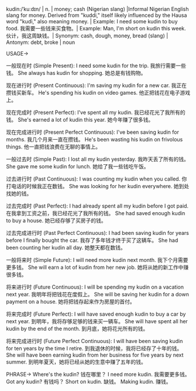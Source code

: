 kudin:/ˈkuːdɪn/ | n. | money; cash (Nigerian slang) |Informal Nigerian English slang for money.  Derived from "kuddi," itself likely influenced by the Hausa word "kuɗi," also meaning money. | Example:  I need some kudin to buy food. 我需要一些钱来买食物。| Example:  Man, I'm short on kudin this week. 伙计，我这周缺钱。| Synonym:  cash, dough, money, bread (slang) | Antonym: debt, broke | noun


USAGE->

一般现在时 (Simple Present):
I need some kudin for the trip.  我旅行需要一些钱。
She always has kudin for shopping. 她总是有钱购物。


现在进行时 (Present Continuous):
I'm saving my kudin for a new car. 我正在攒钱买新车。
He's spending his kudin on video games. 他正把钱花在电子游戏上。


现在完成时 (Present Perfect):
I've spent all my kudin. 我已经花光了我所有的钱。
She's earned a lot of kudin this year. 她今年赚了很多钱。


现在完成进行时 (Present Perfect Continuous):
I've been saving kudin for months. 我几个月来一直在攒钱。
He's been wasting his kudin on frivolous things. 他一直把钱浪费在无聊的事情上。


一般过去时 (Simple Past):
I lost all my kudin yesterday. 我昨天丢了所有的钱。
She gave me some kudin for lunch. 她给了我一些钱吃午饭。


过去进行时 (Past Continuous):
I was counting my kudin when you called. 你打电话的时候我正在数钱。
She was looking for her kudin everywhere. 她到处找她的钱。


过去完成时 (Past Perfect):
I had already spent all my kudin before I got paid. 在我拿到工资之前，我已经花光了我所有的钱。
She had saved enough kudin to buy a house. 她已经存够了买房子的钱。


过去完成进行时 (Past Perfect Continuous):
I had been saving kudin for years before I finally bought the car. 我存了多年钱才终于买了这辆车。
She had been counting her kudin all day. 她整天都在数钱。


一般将来时 (Simple Future):
I will need more kudin next month. 我下个月需要更多钱。
She will earn a lot of kudin from her new job. 她将从她的新工作中赚很多钱。


将来进行时 (Future Continuous):
I will be spending my kudin on a vacation next year. 我明年将把钱花在度假上。
She will be saving her kudin for a down payment on a house. 她将把钱存起来作为房屋的首付。


将来完成时 (Future Perfect):
I will have saved enough kudin to buy a car by next year. 到明年，我将存够足够的钱来买一辆车。
She will have spent all her kudin by the end of the month. 到月底，她将花光所有的钱。


将来完成进行时 (Future Perfect Continuous):
I will have been saving kudin for ten years by the time I retire. 到我退休的时候，我将已经存了十年的钱。
She will have been earning kudin from her business for five years by next summer. 到明年夏天，她将已经从她的生意中赚了五年的钱。

PHRASE->
Where's the kudin?  钱在哪里？
I need more kudin. 我需要更多钱。
Got any kudin?  有钱吗？
Short on kudin.  缺钱。
Making kudin.  赚钱。
